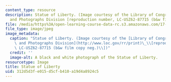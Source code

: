 ```yaml
---
content_type: resource
description: Statue of Liberty. (Image courtesy of the Library of Congress, Prints
  and Photographs Division [reproduction number, LC-USZ62-87715 (b&w film copy neg.)])
file: /media/https%3A/open-learning-course-data-rc.s3.amazonaws.com/17-960-foundations-of-political-science-spring-2005/312d5d3fe015d5cfb410a19d4a8924c5_17-960s05.jpg
file_type: image/jpeg
image_metadata:
  caption: "Statue of Liberty. (Image courtesy of the [Library of Congress, Prints\
    \ and Photographs Division](http://www.loc.gov/rr/print)\_\\[reproduction number,\
    \ LC-USZ62-87715 (b&w film copy neg.)\\])"
  credit: ''
  image-alt: A black and white photograph of the Statue of Liberty.
resourcetype: Image
title: Statue of Liberty
uid: 312d5d3f-e015-d5cf-b410-a19d4a8924c5
---
```


